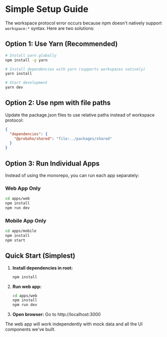 # Simple Setup Guide

The workspace protocol error occurs because npm doesn't natively support `workspace:*` syntax. Here are two solutions:

## Option 1: Use Yarn (Recommended)

```bash
# Install yarn globally
npm install -g yarn

# Install dependencies with yarn (supports workspaces natively)
yarn install

# Start development
yarn dev
```

## Option 2: Use npm with file paths

Update the package.json files to use relative paths instead of workspace protocol:

```json
{
  "dependencies": {
    "@probaho/shared": "file:../packages/shared"
  }
}
```

## Option 3: Run Individual Apps

Instead of using the monorepo, you can run each app separately:

### Web App Only
```bash
cd apps/web
npm install
npm run dev
```

### Mobile App Only
```bash
cd apps/mobile
npm install
npm start
```

## Quick Start (Simplest)

1. **Install dependencies in root:**
   ```bash
   npm install
   ```

2. **Run web app:**
   ```bash
   cd apps/web
   npm install
   npm run dev
   ```

3. **Open browser:**
   Go to http://localhost:3000

The web app will work independently with mock data and all the UI components we've built.
